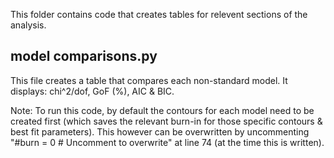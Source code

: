 This folder contains code that creates tables for relevent sections of the analysis.

## model comparisons.py 

This file creates a table that compares each non-standard model. It displays: chi^2/dof, GoF (%), AIC & BIC. 

Note: To run this code, by default the contours for each model need to be created first (which saves the relevant burn-in for those specific contours & best fit parameters). This however can be overwritten by uncommenting   "#burn = 0 # Uncomment to overwrite" at line 74 (at the time this is written).
